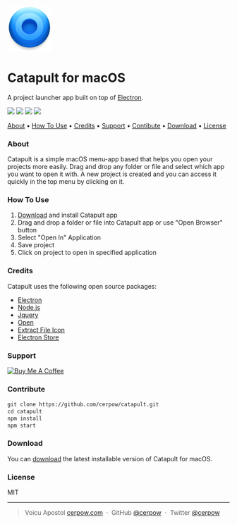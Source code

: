  <img src="app/assets/_data/Icon.png" alt="Catapult" width="100">

# Catapult for macOS
A project launcher app built on top of <a href="http://electron.atom.io" target="_blank">Electron</a>.

<p>
<img src="https://img.shields.io/github/release-date/cerpow/catapult?color=green">
<img src="https://img.shields.io/github/package-json/v/cerpow/catapult">
<a href="https://github.com/cerpow/catapult/releases"></a><img src="https://img.shields.io/badge/Download-Catapult-orange"></a>
<img src="https://img.shields.io/github/stars/cerpow/catapult?style=social">
</p>


<p>
   <a href="#about">About</a> •
  <a href="#how-to-use">How To Use</a> •
  <a href="#credits">Credits</a> •
  <a href="#support">Support</a> •
  <a href="#contribute">Contibute</a> •
  <a href="#download">Download</a> •
  <a href="#license">License</a>
</p>


### About

Catapult is a simple macOS menu-app based that helps you open your projects more easily. Drag and drop any folder or file and select which app you want to open it with. A new project is created and you can access it quickly in the top menu by clicking on it.



### How To Use

1. [Download](https://github.com/cerpow/catapult/releases) and install Catapult app
2. Drag and drop a folder or file into Catapult app or use "Open Browser" button
3. Select "Open In" Application
4. Save project
5. Click on project to open in specified application



### Credits

Catapult uses the following open source packages:

- [Electron](http://electron.atom.io/)
- [Node.js](https://nodejs.org/)
- [Jquery](https://jquery.com)
- [Open](https://github.com/sindresorhus/open)
- [Extract File Icon](https://github.com/sentialx/extract-file-icon)
- [Electron Store](https://github.com/sindresorhus/electron-store)



### Support

<a href="https://www.buymeacoffee.com/catapult" target="_blank"><img src="https://cdn.buymeacoffee.com/buttons/default-yellow.png" alt="Buy Me A Coffee" height="41" width="174"></a>



### Contribute

```
git clone https://github.com/cerpow/catapult.git
cd catapult
npm install
npm start
```



### Download

You can [download](https://github.com/cerpow/catapult/releases) the latest installable version of Catapult for macOS.



### License

MIT

---

> Voicu Apostol [cerpow.com](https://www.cerpow.com) &nbsp;&middot;&nbsp; GitHub [@cerpow](https://github.com/cerpow) &nbsp;&middot;&nbsp; Twitter [@cerpow](https://twitter.com/cerpow)
